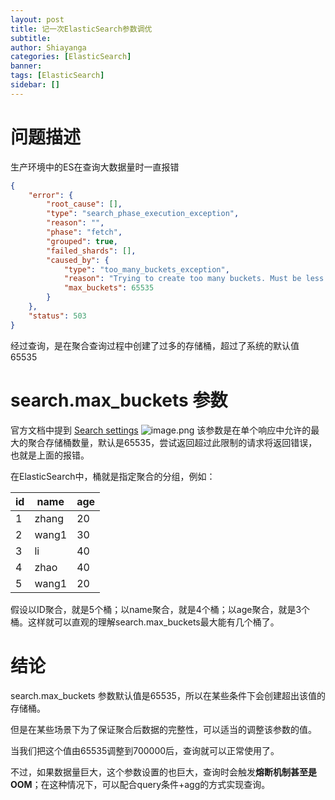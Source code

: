 ```yaml
---
layout: post
title: 记一次ElasticSearch参数调优
subtitle: 
author: Shiayanga
categories: [ElasticSearch]
banner:
tags: [ElasticSearch]
sidebar: []
---
```


# 问题描述
生产环境中的ES在查询大数据量时一直报错
```json
{
	"error": {
		"root_cause": [],
		"type": "search_phase_execution_exception",
		"reason": "",
		"phase": "fetch",
		"grouped": true,
		"failed_shards": [],
		"caused_by": {
			"type": "too_many_buckets_exception",
			"reason": "Trying to create too many buckets. Must be less than or equal to: [65535] but was [65536]. This limit can be set by changing the [search.max_buckets] cluster level setting.",
			"max_buckets": 65535
		}
	},
	"status": 503
}
```
经过查询，是在聚合查询过程中创建了过多的存储桶，超过了系统的默认值65535
# search.max_buckets 参数
官方文档中提到 [Search settings](https://www.elastic.co/guide/en/elasticsearch/reference/current/search-settings.html#search-settings-max-buckets)
![image.png](https://pic-lee.oss-cn-beijing.aliyuncs.com/202501031001969.png)
该参数是在单个响应中允许的最大的聚合存储桶数量，默认是65535，尝试返回超过此限制的请求将返回错误，也就是上面的报错。

在ElasticSearch中，桶就是指定聚合的分组，例如：

| id  | name  | age |
| --- | ----- | --- |
| 1   | zhang | 20  |
| 2   | wang1 | 30  |
| 3   | li    | 40  |
| 4   | zhao  | 40  |
| 5   | wang1 | 20  |
假设以ID聚合，就是5个桶；以name聚合，就是4个桶；以age聚合，就是3个桶。这样就可以直观的理解search.max_buckets最大能有几个桶了。

# 结论
search.max_buckets 参数默认值是65535，所以在某些条件下会创建超出该值的存储桶。

但是在某些场景下为了保证聚合后数据的完整性，可以适当的调整该参数的值。

当我们把这个值由65535调整到700000后，查询就可以正常使用了。

不过，如果数据量巨大，这个参数设置的也巨大，查询时会触发**熔断机制甚至是OOM**；在这种情况下，可以配合query条件+agg的方式实现查询。
